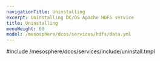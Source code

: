 ```yaml
---
navigationTitle: Uninstalling 
excerpt: Uninstalling DC/OS Apache HDFS service
title: Uninstalling 
menuWeight: 60
model: /mesosphere/dcos/services/hdfs/data.yml
---
```


#include /mesosphere/dcos/services/include/uninstall.tmpl
